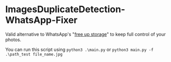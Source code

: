 # ImagesDuplicateDetection-WhatsApp-Fixer
Valid alternative to WhatsApp's "[free up storage](https://faq.whatsapp.com/5503646096388294/?helpref=uf_share)" to keep full control of your photos.

You can run this script using `python3 .\main.py` or `python3 main.py -f .\path_test file_name.jpg`

